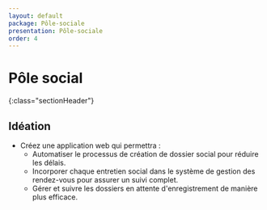 ```yaml
---
layout: default
package: Pôle-sociale
presentation: Pôle-sociale
order: 4
---
```


# Pôle social 
{:class="sectionHeader"}

<!-- new slide -->

## Idéation 
- Créez une application web qui permettra :
    - Automatiser le processus de création de dossier social pour réduire les délais.
    - Incorporer chaque entretien social dans le système de gestion des rendez-vous pour assurer un suivi complet.
    - Gérer et suivre les dossiers en attente d'enregistrement de manière plus efficace.

<!-- new slide -->